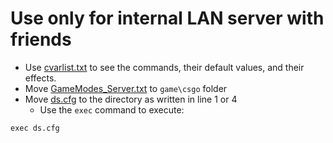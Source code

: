 # Use only for internal LAN server with friends
- Use [cvarlist.txt](example/cvarlist.txt) to see the commands, their default values, and their effects.
- Move [GameModes_Server.txt](https://raw.githubusercontent.com/VThang51/CS2DS/refs/heads/main/GameModes_Server.txt) to `game\csgo` folder
- Move [ds.cfg](https://github.com/VThang51/CS2DS/raw/refs/heads/main/ds.cfg) to the directory as written in line 1 or 4
  - Use the `exec` command to execute:
```
exec ds.cfg
```
